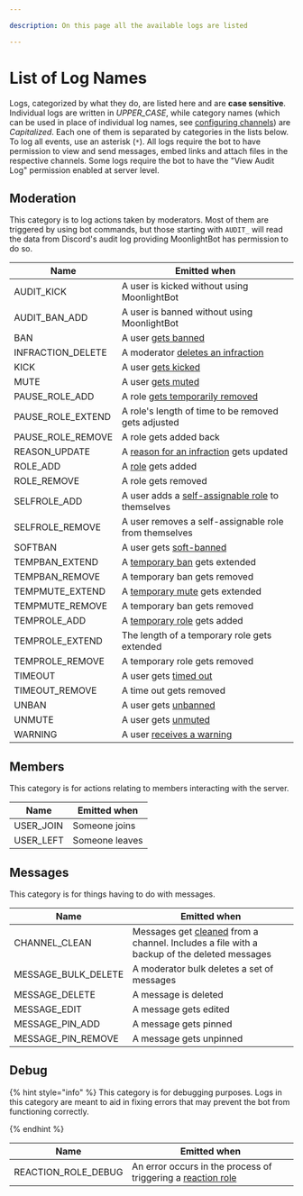 ```yaml
---

description: On this page all the available logs are listed

---
```


# List of Log Names  

Logs, categorized by what they do, are listed here and are **case sensitive**. Individual logs are written in _UPPER\_CASE_, while category names (which can be used in place of individual log names, see [configuring channels](../management-commands/config.md#channels)) are _Capitalized_. Each one of them is separated by categories in the lists below. To log all events, use an asterisk (`*`). All logs require the bot to have permission to view and send messages, embed links and attach files in the respective channels. Some logs require the bot to have the "View Audit Log" permission enabled at server level.  

## Moderation

This category is to log actions taken by moderators. Most of them are triggered by using bot commands, but those starting with `AUDIT_` will read the data from Discord's audit log providing MoonlightBot has permission to do so.

| Name              | Emitted when     |
| ----------------- | ---------------- |
| AUDIT_KICK        | A user is kicked without using MoonlightBot |
| AUDIT_BAN_ADD     | A user is banned without using MoonlightBot |
| BAN               | A user [gets banned](../moderation-commands/ban.md) |
| INFRACTION_DELETE | A moderator [deletes an infraction](../moderation-commands/infractions.md)|
| KICK              | A user [gets kicked](../moderation-commands/kick.md) |
| MUTE              | A user [gets muted](../moderation-commands/mute.md) |
| PAUSE_ROLE_ADD    | A role [gets temporarily removed](../role-management-commands/pause-role.md) |
| PAUSE_ROLE_EXTEND | A role's length of time to be removed gets adjusted |
| PAUSE_ROLE_REMOVE | A role gets added back |
| REASON_UPDATE     | A [reason for an infraction](../moderation-commands/infractions.md#reason ) gets updated |
| ROLE_ADD          | A [role](../role-management-commands/role.md) gets added |
| ROLE_REMOVE       | A role gets removed|
| SELFROLE_ADD      | A user adds a [self-assignable role](../role-management-commands/selfrole.md) to themselves |
| SELFROLE_REMOVE   | A user removes a self-assignable role from themselves  |
| SOFTBAN           | A user gets [soft-banned](../moderation-commands/softban.md) |
| TEMPBAN_EXTEND    | A [temporary ban](../moderation-commands/tempban.md) gets extended |
| TEMPBAN_REMOVE    | A temporary ban gets removed |
| TEMPMUTE_EXTEND   | A [temporary mute](../moderation-commands/tempmute.md) gets extended |
| TEMPMUTE_REMOVE   | A temporary ban gets removed |
| TEMPROLE_ADD      | A [temporary role](../role-management-commands/temprole.md) gets added |
| TEMPROLE_EXTEND   | The length of a temporary role gets extended |
| TEMPROLE_REMOVE   | A temporary role gets removed |
| TIMEOUT           | A user gets [timed out](../moderation-commands/timeout.md) |
| TIMEOUT_REMOVE    | A time out gets removed |
| UNBAN             | A user gets [unbanned](../moderation-commands/unban.md) |
| UNMUTE            | A user gets [unmuted](../moderation-commands/unmute.md) |
| WARNING           | A user [receives a warning](../moderation-commands/warn.md) |

## Members

This category is for actions relating to members interacting with the server.

| Name      | Emitted when     |
| --------- | ---------------- |
| USER_JOIN | Someone joins |
| USER_LEFT | Someone leaves |

## Messages

This category is for things having to do with messages.

| Name                | Emitted when     |
| ------------------- | ---------------- |
| CHANNEL_CLEAN       | Messages get [cleaned](../moderation-commands/clean.md) from a channel. Includes a file with a backup of the deleted messages |
| MESSAGE_BULK_DELETE | A moderator bulk deletes a set of messages |
| MESSAGE_DELETE      | A message is deleted |
| MESSAGE_EDIT        | A message gets edited |
| MESSAGE_PIN_ADD     | A message gets pinned |
| MESSAGE_PIN_REMOVE  | A message gets unpinned |

## Debug

{% hint style="info" %}
This category is for debugging purposes. Logs in this category are meant to aid in fixing errors that may prevent the bot from functioning correctly.

{% endhint %}

| Name                | Emitted when     |
| ------------------- | ---------------- |
| REACTION_ROLE_DEBUG | An error occurs in the process of triggering a [reaction role](/start-up/setting-up-reaction-roles.md) |

